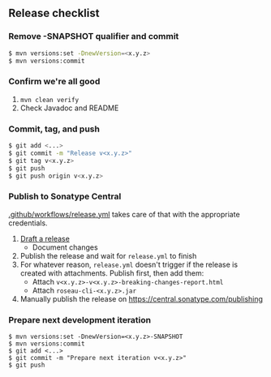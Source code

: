 ## Release checklist

### Remove -SNAPSHOT qualifier and commit
```bash
$ mvn versions:set -DnewVersion=<x.y.z>
$ mvn versions:commit
```

### Confirm we're all good

1. `mvn clean verify`
2. Check Javadoc and README

### Commit, tag, and push
```bash
$ git add <...>
$ git commit -m "Release v<x.y.z>"
$ git tag v<x.y.z>
$ git push
$ git push origin v<x.y.z>
```

### Publish to Sonatype Central
[.github/workflows/release.yml](.github/workflows/release.yml) takes care of that with the appropriate credentials.

  1. [Draft a release](https://github.com/alien-tools/roseau/releases/new)
     - Document changes
  2. Publish the release and wait for `release.yml` to finish
  3. For whatever reason, `release.yml` doesn't trigger if the release is created with attachments.
     Publish first, then add them:
     - Attach `v<x.y.z>-v<x.y.z>-breaking-changes-report.html`
     - Attach `roseau-cli-<x.y.z>.jar`
  4. Manually publish the release on https://central.sonatype.com/publishing 

### Prepare next development iteration

```
$ mvn versions:set -DnewVersion=<x.y.z>-SNAPSHOT
$ mvn versions:commit
$ git add <...>
$ git commit -m "Prepare next iteration v<x.y.z>"
$ git push
```
